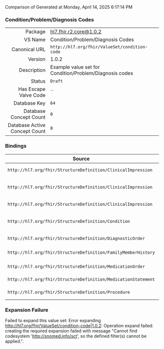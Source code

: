Comparison of 
Generated at Monday, April 14, 2025 6:17:14 PM

### Condition/Problem/Diagnosis Codes

|      |     |
| ---: | --- |
| Package | hl7.fhir.r2.core@1.0.2 |
| VS Name | Condition/Problem/Diagnosis Codes |
| Canonical URL | `http://hl7.org/fhir/ValueSet/condition-code` |
| Version | 1.0.2 |
| Description | Example value set for Condition/Problem/Diagnosis codes |
| Status | `Draft` |
| Has Escape Valve Code | `` |
| Database Key | `64` |
| Database Concept Count | `0` |
| Database Active Concept Count | `0` |
### Bindings

| Source | Element | Binding | Strength | Element Short |
| ------ | ------- | ------- | -------- | ------------- |
| `http://hl7.org/fhir/StructureDefinition/ClinicalImpression` | `ClinicalImpression.finding.item` | `http://hl7.org/fhir/ValueSet/condition-code` | `Example` | Specific text or code for finding |
| `http://hl7.org/fhir/StructureDefinition/ClinicalImpression` | `ClinicalImpression.resolved` | `http://hl7.org/fhir/ValueSet/condition-code` | `Example` | Diagnoses/conditions resolved since previous assessment |
| `http://hl7.org/fhir/StructureDefinition/ClinicalImpression` | `ClinicalImpression.ruledOut.item` | `http://hl7.org/fhir/ValueSet/condition-code` | `Example` | Specific text of code for diagnosis |
| `http://hl7.org/fhir/StructureDefinition/Condition` | `Condition.code` | `http://hl7.org/fhir/ValueSet/condition-code` | `Example` | Identification of the condition, problem or diagnosis |
| `http://hl7.org/fhir/StructureDefinition/DiagnosticOrder` | `DiagnosticOrder.reason` | `http://hl7.org/fhir/ValueSet/condition-code` | `Example` | Explanation/Justification for test |
| `http://hl7.org/fhir/StructureDefinition/FamilyMemberHistory` | `FamilyMemberHistory.condition.code` | `http://hl7.org/fhir/ValueSet/condition-code` | `Example` | Condition suffered by relation |
| `http://hl7.org/fhir/StructureDefinition/MedicationOrder` | `MedicationOrder.reason[x]` | `http://hl7.org/fhir/ValueSet/condition-code` | `Example` | Reason or indication for writing the prescription |
| `http://hl7.org/fhir/StructureDefinition/MedicationStatement` | `MedicationStatement.reasonForUse[x]` | `http://hl7.org/fhir/ValueSet/condition-code` | `Example` |  |
| `http://hl7.org/fhir/StructureDefinition/Procedure` | `Procedure.complication` | `http://hl7.org/fhir/ValueSet/condition-code` | `Example` | Complication following the procedure |

### Expansion Failure

Failed to expand this value set: Error expanding http://hl7.org/fhir/ValueSet/condition-code|1.0.2: Operation expand failed: creating the required expansion failed with message "Cannot find codesystem 'http://snomed.info/sct', so the defined filter(s) cannot be applied.".
